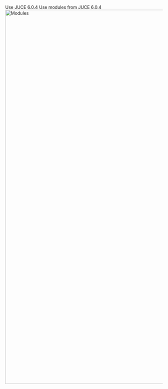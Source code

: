 Use JUCE 6.0.4 
Use modules from JUCE 6.0.4
<img width="1197" alt="Modules" src="https://github.com/user-attachments/assets/491c8661-1b08-4ea2-bc8d-a388b1343184">
